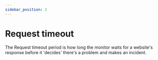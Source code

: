 ```yaml
---
sidebar_position: 2
---
```


# Request timeout

The Request timeout period is how long the monitor waits for a website's response before it 'decides' there's a problem and makes an incident.
